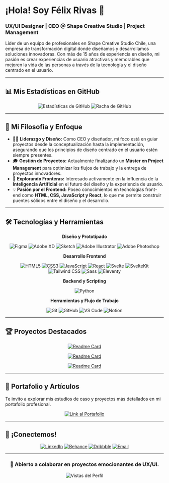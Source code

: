 # ¡Hola! Soy Félix Rivas 👋

### UX/UI Designer | CEO @ Shape Creative Studio | Project Management

Líder de un equipo de profesionales en Shape Creative Studio Chile, una empresa de transformación digital donde diseñamos y desarrollamos soluciones innovadoras. Con más de 15 años de experiencia en diseño, mi pasión es crear experiencias de usuario atractivas y memorables que mejoren la vida de las personas a través de la tecnología y el diseño centrado en el usuario.

---

## 📊 Mis Estadísticas en GitHub

<div align="center">
  <img src="https://github-readme-stats.vercel.app/api?username=felixrivasuxdesigner&show_icons=true&theme=dark&hide_border=true&bg_color=0d1117&title_color=f39c12&text_color=ffffff&icon_color=f39c12" alt="Estadísticas de GitHub" />
  <img src="https://github-readme-streak-stats.herokuapp.com/?user=felixrivasuxdesigner&theme=dark&hide_border=true&background=0d1117&stroke=f39c12&ring=f39c12&fire=f39c12&currStreakNum=ffffff&sideNums=ffffff&currStreakLabel=f39c12&sideLabels=ffffff" alt="Racha de GitHub" />
</div>

---

## 🚀 Mi Filosofía y Enfoque

- 👨‍💻 **Liderazgo y Diseño:** Como CEO y diseñador, mi foco está en guiar proyectos desde la conceptualización hasta la implementación, asegurando que los principios de diseño centrado en el usuario estén siempre presentes.
- 🎓 **Gestión de Proyectos:** Actualmente finalizando un **Máster en Project Management** para optimizar los flujos de trabajo y la entrega de proyectos innovadores.
- 🤖 **Explorando Fronteras:** Interesado activamente en la influencia de la **Inteligencia Artificial** en el futuro del diseño y la experiencia de usuario.
- 💡 **Pasión por el Frontend:** Poseo conocimientos en tecnologías front-end como **HTML, CSS, JavaScript y React**, lo que me permite construir puentes sólidos entre el diseño y el desarrollo.

---

## 🛠️ Tecnologías y Herramientas

<div align="center">

**Diseño y Prototipado**

![Figma](https://img.shields.io/badge/Figma-F24E1E?style=for-the-badge&logo=figma&logoColor=white) ![Adobe XD](https://img.shields.io/badge/Adobe%20XD-470137?style=for-the-badge&logo=Adobe%20XD&logoColor=%23FF61F6) ![Sketch](https://img.shields.io/badge/Sketch-FFB387?style=for-the-badge&logo=sketch&logoColor=black) ![Adobe Illustrator](https://img.shields.io/badge/Adobe%20Illustrator-FF9A00?style=for-the-badge&logo=adobe%20illustrator&logoColor=white) ![Adobe Photoshop](https://img.shields.io/badge/Adobe%20Photoshop-31A8FF?style=for-the-badge&logo=Adobe%20Photoshop&logoColor=black)

**Desarrollo Frontend**

![HTML5](https://img.shields.io/badge/HTML5-E34F26?style=for-the-badge&logo=html5&logoColor=white) ![CSS3](https://img.shields.io/badge/CSS3-1572B6?style=for-the-badge&logo=css3&logoColor=white) ![JavaScript](https://img.shields.io/badge/JavaScript-F7DF1E?style=for-the-badge&logo=javascript&logoColor=black) ![React](https://img.shields.io/badge/React-20232A?style=for-the-badge&logo=react&logoColor=61DAFB) ![Svelte](https://img.shields.io/badge/Svelte-FF3E00?style=for-the-badge&logo=svelte&logoColor=white) ![SvelteKit](https://img.shields.io/badge/SvelteKit-FF3E00?style=for-the-badge&logo=svelte&logoColor=white) ![Tailwind CSS](https://img.shields.io/badge/Tailwind_CSS-38B2AC?style=for-the-badge&logo=tailwind-css&logoColor=white) ![Sass](https://img.shields.io/badge/Sass-CC6699?style=for-the-badge&logo=sass&logoColor=white) ![Eleventy](https://img.shields.io/badge/Eleventy-000000?style=for-the-badge&logo=eleventy&logoColor=white)

**Backend y Scripting**

![Python](https://img.shields.io/badge/Python-3776AB?style=for-the-badge&logo=python&logoColor=white)

**Herramientas y Flujo de Trabajo**

![Git](https://img.shields.io/badge/Git-F05032?style=for-the-badge&logo=git&logoColor=white) ![GitHub](https://img.shields.io/badge/GitHub-100000?style=for-the-badge&logo=github&logoColor=white) ![VS Code](https://img.shields.io/badge/Visual_Studio_Code-0078D4?style=for-the-badge&logo=visual%20studio%20code&logoColor=white) ![Notion](https://img.shields.io/badge/Notion-000000?style=for-the-badge&logo=notion&logoColor=white)

</div>

---

## 🏆 Proyectos Destacados

<div align="center">
  
[![Readme Card](https://github-readme-stats.vercel.app/api/pin/?username=felixrivasuxdesigner&repo=journeylaw-front&theme=dark&hide_border=true&bg_color=0d1117&title_color=f39c12&text_color=ffffff&icon_color=f39c12)](https://github.com/felixrivasuxdesigner/journeylaw-front)

[![Readme Card](https://github-readme-stats.vercel.app/api/pin/?username=felixrivasuxdesigner&repo=pro-invoice&theme=dark&hide_border=true&bg_color=0d1117&title_color=f39c12&text_color=ffffff&icon_color=f39c12)](https://github.com/felixrivasuxdesigner/pro-invoice)

[![Readme Card](https://github-readme-stats.vercel.app/api/pin/?username=felixrivasuxdesigner&repo=jarvis-mac&theme=dark&hide_border=true&bg_color=0d1117&title_color=f39c12&text_color=ffffff&icon_color=f39c12)](https://github.com/felixrivasuxdesigner/jarvis-mac)

</div>

---

## 📝 Portafolio y Artículos

Te invito a explorar mis estudios de caso y proyectos más detallados en mi portafolio profesional.

<div align="center">
  <a href="https://felixrivasuxdesigner.github.io/portfolio/">
    <img src="https://img.shields.io/badge/Ver_mi_Portafolio-f39c12?style=for-the-badge&logo=rocket&logoColor=white" alt="Link al Portafolio"/>
  </a>
</div>

---

## 🤝 ¡Conectemos!

<div align="center">
  
<a href="https://www.linkedin.com/in/felixrivasproductdesigner/"><img src="https://img.shields.io/badge/LinkedIn-0077B5?style=for-the-badge&logo=linkedin&logoColor=white" alt="LinkedIn"/></a>
<a href="https://www.behance.net/felixrivasuxdesigner"><img src="https://img.shields.io/badge/Behance-1769FF?style=for-the-badge&logo=behance&logoColor=white" alt="Behance"/></a>
<a href="https://dribbble.com/rivasdesign"><img src="https://img.shields.io/badge/Dribbble-EA4C89?style=for-the-badge&logo=dribbble&logoColor=white" alt="Dribbble"/></a>
<a href="mailto:rivafelix@gmail.com"><img src="https://img.shields.io/badge/Email-D14836?style=for-the-badge&logo=gmail&logoColor=white" alt="Email"/></a>

</div>

---

<div align="center">
  
### 💼 Abierto a colaborar en proyectos emocionantes de UX/UI.

![Vistas del Perfil](https://komarev.com/ghpvc/?username=felixrivasuxdesigner&color=f39c12&style=for-the-badge)

</div>
